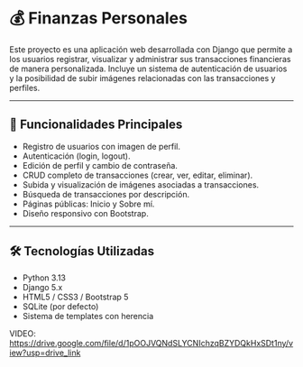 # 💰 Finanzas Personales

Este proyecto es una aplicación web desarrollada con Django que permite a los usuarios registrar, visualizar y administrar sus transacciones financieras de manera personalizada. Incluye un sistema de autenticación de usuarios y la posibilidad de subir imágenes relacionadas con las transacciones y perfiles.

---

## 📌 Funcionalidades Principales

- Registro de usuarios con imagen de perfil.
- Autenticación (login, logout).
- Edición de perfil y cambio de contraseña.
- CRUD completo de transacciones (crear, ver, editar, eliminar).
- Subida y visualización de imágenes asociadas a transacciones.
- Búsqueda de transacciones por descripción.
- Páginas públicas: Inicio y Sobre mí.
- Diseño responsivo con Bootstrap.

---

## 🛠️ Tecnologías Utilizadas

- Python 3.13
- Django 5.x
- HTML5 / CSS3 / Bootstrap 5
- SQLite (por defecto)
- Sistema de templates con herencia

VIDEO: https://drive.google.com/file/d/1pOOJVQNdSLYCNIchzqBZYDQkHxSDt1ny/view?usp=drive_link
